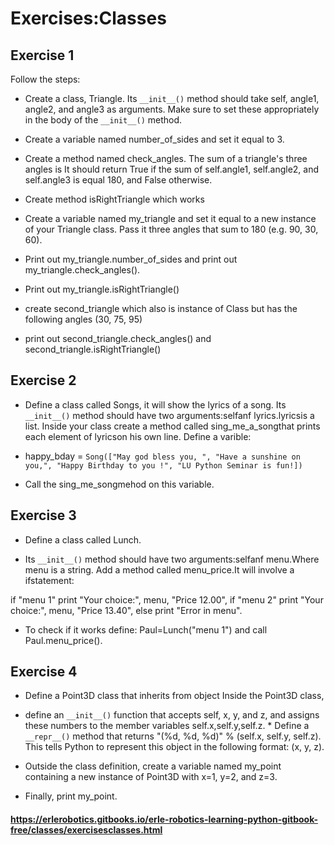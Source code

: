 # Exercises:Classes

## Exercise 1

Follow the steps:

* Create a class, Triangle. Its `__init__()` method should take self, angle1, angle2, and angle3 as arguments. Make sure to set these appropriately in the body of the `__init__()` method.

* Create a variable named number_of_sides and set it equal to 3.

* Create a method named check_angles. The sum of a triangle's three angles is It should return True if the sum of self.angle1, self.angle2, and self.angle3 is equal 180, and False otherwise.

* Create method isRightTriangle which works

* Create a variable named my_triangle and set it equal to a new instance of your Triangle class. Pass it three angles that sum to 180 (e.g. 90, 30, 60).
* Print out my_triangle.number_of_sides and print out my_triangle.check_angles().
* Print out my_triangle.isRightTriangle()

* create second_triangle which also is instance of Class but has the following angles (30, 75, 95)
* print out second_triangle.check_angles() and second_triangle.isRightTriangle()



## Exercise 2

* Define a class called Songs, it will show the lyrics of a song. Its `__init__()` method should have two arguments:selfanf lyrics.lyricsis a list. Inside your class create a method called sing_me_a_songthat prints each element of lyricson his own line. Define a varible:

* happy_bday = `Song(["May god bless you, ",
                   "Have a sunshine on you,",
                   "Happy Birthday to you !",
                   "LU Python Seminar is fun!])`
* Call the sing_me_songmehod on this variable.

## Exercise 3

* Define a class called Lunch.

* Its `__init__()` method should have two arguments:selfanf menu.Where menu is a string. Add a method called menu_price.It will involve a ifstatement:

if "menu 1" print "Your choice:", menu, "Price 12.00", if "menu 2" print "Your choice:", menu, "Price 13.40", else print "Error in menu".

* To check if it works define: Paul=Lunch("menu 1") and call Paul.menu_price().

## Exercise 4

* Define a Point3D class that inherits from object Inside the Point3D class, 

* define an `__init__()` function that accepts self, x, y, and z, and assigns these numbers to the member variables self.x,self.y,self.z. * Define a `__repr__()` method that returns "(%d, %d, %d)" % (self.x, self.y, self.z). This tells Python to represent this object in the following format: (x, y, z). 

* Outside the class definition, create a variable named my_point containing a new instance of Point3D with x=1, y=2, and z=3.

* Finally, print my_point.


#### https://erlerobotics.gitbooks.io/erle-robotics-learning-python-gitbook-free/classes/exercisesclasses.html
